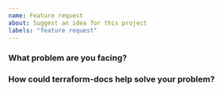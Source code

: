 ```yaml
---
name: Feature request
about: Suggest an idea for this project
labels: "feature request"
---
```


<!--
Thank you for helping to improve terraform-docs!

Please be sure to search for open issues before raising a new one. We use issues
for bug reports and feature requests. Please note, this template is for feature
requests, not bugs report. For more information, see the Contributing Guidelines
at https://git.io/Jt3K5. Please find us at https://slack.terraform-docs.io for
questions, support, and discussion.
-->

### What problem are you facing?

<!--
Please tell us a little about your use case - it's okay if it's hypothetical!
Leading with this context helps frame the feature request so we can ensure we
implement it sensibly.
--->


### How could terraform-docs help solve your problem?

<!--
Let us know how you think terraform-docs could help with your use case. 
-->
